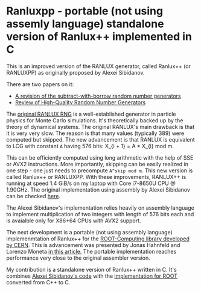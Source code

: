 # Ranluxpp - portable (not using assemly language) standalone version of Ranlux++ implemented in C

This is an improved version of the RANLUX generator, called Ranlux++ (or RANLUXPP) as originally proposed by Alexei Sibidanov.

There are two papers on it:
* [A revision of the subtract-with-borrow random number generators](https://arxiv.org/pdf/1705.03123.pdf)
* [Review of High-Quality Random Number Generators](https://arxiv.org/pdf/1903.01247.pdf)

The [original RANLUX RNG](https://www.math.utah.edu/software/gsl/gsl-ref_252.html) is a well-established generator in particle physics for Monte Carlo simulations. It's theoretically backed up by the theory of dynamical systems. The original RANLUX's main drawback is that it is very very slow. The reason is that many values (typically 389) were computed but skipped. The new advancement is that RANLUX is equivalent to LCG with constant `A` having 576 bits: X_{i + 1} = A * X_{i} mod m. 

This can be efficiently computed using long arithmetic with the help of SSE or AVX2 instructions. More importantly, skipping can be easily realized in one step - one just needs to precompute `A^skip mod m`. This new version is called Ranlux++ or RANLUXPP. With these improvements, RANLUX++ is running at speed 1.4 GiB/s on my laptop with Core i7-8650U CPU @ 1.90GHz. The original implementation using assembly by Alexei Sibidanov can be checked [here](https://github.com/sibidanov/ranluxpp).

The Alexei Sibidanov's implementation relies heavily on assembly language to implement multiplication of two integers with length of 576 bits each and is avaialble only for X86+64 CPUs with AVX2 support. 

The next development is a portable (not using assembly language) implemenmtation of Ranlux++ for the [ROOT-Computing library developed by CERN](https://en.wikipedia.org/wiki/ROOT). This is advancement was presented by Jonas Hahnfeld and Lorenzo Moneta [in this article.](https://arxiv.org/abs/2106.02504)  The portable implementation reaches performance very close to the original assembler version.

My contribution is a standalone version of Ranlux++ written in C. It's combines [Alexei Sibidanov's code](https://github.com/sibidanov/ranluxpp) with the [implementation for ROOT](https://github.com/root-project/root/tree/master/math/mathcore/src/ranluxpp) converted from C++ to C.
